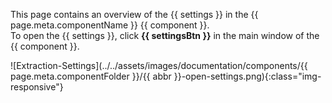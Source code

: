 This page contains an overview of the {{ settings }} in the {{ page.meta.componentName }} {{ component }}.<br>
To open the {{ settings }}, click **{{ settingsBtn }}** in the main window of the {{ component }}. 

![Extraction-Settings](../../assets/images/documentation/components/{{ page.meta.componentFolder }}/{{ abbr }}-open-settings.png){:class="img-responsive"}


